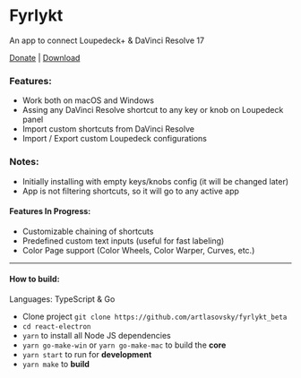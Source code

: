 # Fyrlykt
An app to connect Loupedeck+ & DaVinci Resolve 17

[Donate][donate] | [Download][download]

### Features:
- Work both on macOS and Windows
- Assing any DaVinci Resolve shortcut to any key or knob on Loupedeck panel
- Import custom shortcuts from DaVinci Resolve
- Import / Export custom Loupedeck configurations

### Notes:
- Initially installing with empty keys/knobs config (it will be changed later)
- App is not filtering shortcuts, so it will go to any active app

#### Features In Progress:
- Customizable chaining of shortcuts
- Predefined custom text inputs (useful for fast labeling)
- Color Page support (Color Wheels, Color Warper, Curves, etc.)

---
#### How to build:
Languages: TypeScript & Go
- Clone project `git clone https://github.com/artlasovsky/fyrlykt_beta`
- `cd react-electron`
- `yarn` to install all Node JS dependencies
- `yarn go-make-win` or `yarn go-make-mac` to build the **core**
- `yarn start` to run for **development**
- `yarn make` to **build**


[donate]: https://www.paypal.com/cgi-bin/webscr?cmd=_s-xclick&hosted_button_id=KACYGFTZSTPBW "Support further app development"
[download]: https://github.com/artlasovsky/fyrlykt_beta/releases "Download"